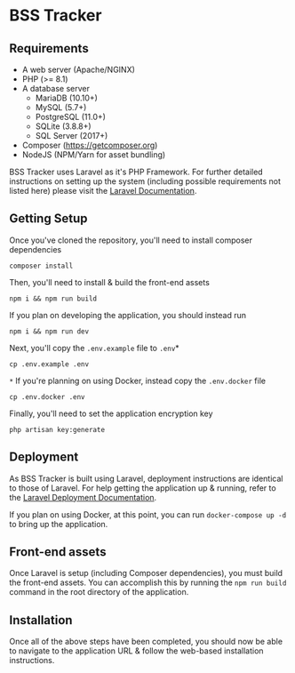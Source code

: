 # BSS Tracker

## Requirements

- A web server (Apache/NGINX)
- PHP (>= 8.1)
- A database server
  - MariaDB (10.10+)
  - MySQL (5.7+)
  - PostgreSQL (11.0+)
  - SQLite (3.8.8+)
  - SQL Server (2017+)
- Composer (https://getcomposer.org)
- NodeJS (NPM/Yarn for asset bundling)

BSS Tracker uses Laravel as it's PHP Framework. For further detailed instructions on setting up the system (including possible requirements not listed here) please visit the [Laravel Documentation](https://laravel.com/docs/10.x/).

## Getting Setup

Once you've cloned the repository, you'll need to install composer dependencies

    composer install

Then, you'll need to install & build the front-end assets

    npm i && npm run build

If you plan on developing the application, you should instead run

    npm i && npm run dev

Next, you'll copy the `.env.example` file to `.env`*

    cp .env.example .env

`*` If you're planning on using Docker, instead copy the `.env.docker` file

    cp .env.docker .env

Finally, you'll need to set the application encryption key

    php artisan key:generate

## Deployment

As BSS Tracker is built using Laravel, deployment instructions are identical to those of Laravel. For help getting the application up & running, refer to the [Laravel Deployment Documentation](https://laravel.com/docs/10.x/deployment).

If you plan on using Docker, at this point, you can run `docker-compose up -d` to bring up the application.

## Front-end assets

Once Laravel is setup (including Composer dependencies), you must build the front-end assets. You can accomplish this by running the `npm run build` command in the root directory of the application.

## Installation

Once all of the above steps have been completed, you should now be able to navigate to the application URL & follow the web-based installation instructions.

